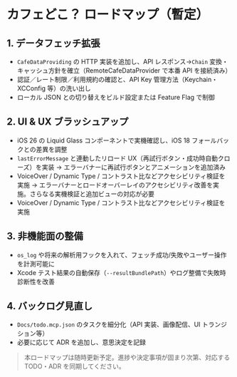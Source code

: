 # カフェどこ？ ロードマップ（暫定）

## 1. データフェッチ拡張
- `CafeDataProviding` の HTTP 実装を追加し、API レスポンス→`Chain` 変換・キャッシュ方針を確立（RemoteCafeDataProvider で本番 API を接続済み）
- 認証／レート制限／利用規約の確認と、API Key 管理方法（Keychain・XCConfig 等）の洗い出し
- ローカル JSON との切り替えをビルド設定または Feature Flag で制御

## 2. UI & UX ブラッシュアップ
- iOS 26 の Liquid Glass コンポーネントで実機確認し、iOS 18 フォールバックとの差異を調整
- `lastErrorMessage` と連動したリロード UX（再試行ボタン・成功時自動クローズ）を実装 → エラーバナーに再試行ボタンとアニメーションを追加済み
- VoiceOver / Dynamic Type / コントラスト比などアクセシビリティ検証を実施 → エラーバナーとロードオーバーレイのアクセシビリティ改善を実施。さらなる実機検証と追加ビューの対応が必要
- VoiceOver / Dynamic Type / コントラスト比などアクセシビリティ検証を実施

## 3. 非機能面の整備
- `os_log` や将来の解析用フックを入れて、フェッチ成功/失敗やユーザー操作を計測可能に
- Xcode テスト結果の自動保存（`--resultBundlePath`）やログ整備で失敗時診断性を改善

## 4. バックログ見直し
- `Docs/todo.mcp.json` のタスクを細分化（API 実装、画像配信、UI トランジション等）
- 必要に応じて ADR を追加し、意思決定を記録

> 本ロードマップは随時更新予定。進捗や決定事項が固まり次第、対応する TODO・ADR を同期してください。
